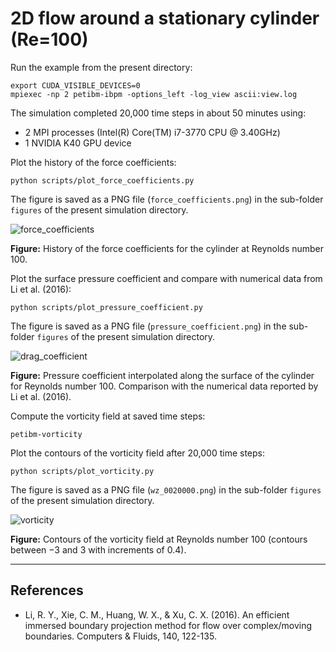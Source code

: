 # 2D flow around a stationary cylinder (Re=100)

Run the example from the present directory:

```shell
export CUDA_VISIBLE_DEVICES=0
mpiexec -np 2 petibm-ibpm -options_left -log_view ascii:view.log
```

The simulation completed 20,000 time steps in about $50$ minutes using:

* 2 MPI processes (Intel(R) Core(TM) i7-3770 CPU @ 3.40GHz)
* 1 NVIDIA K40 GPU device

Plot the history of the force coefficients:

```shell
python scripts/plot_force_coefficients.py
```

The figure is saved as a PNG file (`force_coefficients.png`) in the sub-folder `figures` of the present simulation directory.

<img src="figures/force_coefficients.png" alt="force_coefficients" widht="400">

**Figure:** History of the force coefficients for the cylinder at Reynolds number $100$.

Plot the surface pressure coefficient and compare with numerical data from Li et al. (2016):

```shell
python scripts/plot_pressure_coefficient.py
```

The figure is saved as a PNG file (`pressure_coefficient.png`) in the sub-folder `figures` of the present simulation directory.

<img src="figures/pressure_coefficient.png" alt="drag_coefficient" widht="400">

**Figure:** Pressure coefficient interpolated along the surface of the cylinder for Reynolds number $100$. Comparison with the numerical data reported by Li et al. (2016).

Compute the vorticity field at saved time steps:

```shell
petibm-vorticity
```

Plot the contours of the vorticity field after 20,000 time steps:

```shell
python scripts/plot_vorticity.py
```

The figure is saved as a PNG file (`wz_0020000.png`) in the sub-folder `figures` of the present simulation directory.

<img src="figures/wz_0020000.png" alt="vorticity" widht="400">

**Figure:** Contours of the vorticity field at Reynolds number $100$ (contours between $-3$ and $3$ with increments of $0.4$).

---

## References

* Li, R. Y., Xie, C. M., Huang, W. X., & Xu, C. X. (2016). An efficient immersed boundary projection method for flow over complex/moving boundaries. Computers & Fluids, 140, 122-135.
